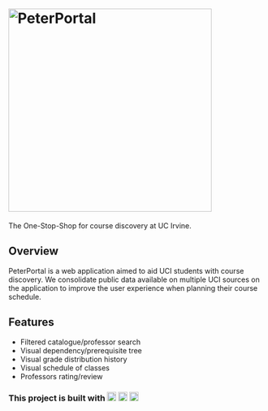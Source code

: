<h1>
  <img src="https://peter-portal.com/static/media/peterportal-banner-logo.5c2d806f.svg" alt="PeterPortal" width="400" />
</h1>

The One-Stop-Shop for course discovery at UC Irvine.

## Overview
PeterPortal is a web application aimed to aid UCI students with course discovery. We consolidate public data available on multiple UCI sources on the application to improve the user experience when planning their course schedule.

## Features
- Filtered catalogue/professor search
- Visual dependency/prerequisite tree
- Visual grade distribution history
- Visual schedule of classes
- Professors rating/review

<h3>
  <span>
  This project is built with
    <img src="https://upload.wikimedia.org/wikipedia/commons/thumb/a/a7/React-icon.svg/1280px-React-icon.svg.png" alt="React" height="18" />
    <img src="https://expressjs.com/images/express-facebook-share.png" alt="Express" height="18"/>
    <img src="https://cdn.freebiesupply.com/logos/large/2x/elastic-elasticsearch-logo-png-transparent.png" alt="Elasticsearch" height="18"/>
  </span>
</h3>


